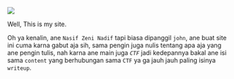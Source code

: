 ![](https://user-images.githubusercontent.com/62985891/78760426-5b847f80-79ab-11ea-85eb-e0f28edd3de1.png)

Well, This is my site.

Oh ya kenalin, ane `Nasif Zeni Nadif` tapi biasa dipanggil `john`, ane buat site ini cuma karna gabut aja sih, sama pengin juga nulis tentang apa aja yang ane pengin tulis, nah karna ane main juga _`CTF`_ jadi kedepannya bakal ane isi sama `content` yang berhubungan sama `CTF` ya ga jauh jauh paling isinya `writeup`.